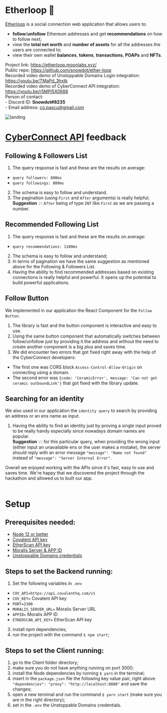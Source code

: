 ﻿# Etherloop 🌌
[Etherloop](https://etherloop.moonlabs.xyz/) is a social connection web application that allows users to:
- **follow**/**unfollow** Ethereum addresses and get **recommendations** on how to follow next;
- view the **total net worth** and **number of assets** for all the addresses the users are connected to;
- view their own wallet **balances**, **tokens**, **transactions**, **POAPs** and **NFTs**.<br>

Project link: https://etherloop.moonlabs.xyz/<br>
Public repo: https://github.com/snowdot/ether-loop<br>
Recorded video demo of Unstoppable Domains Login integration: https://youtu.be/TMaPd_3hxtk<br>
Recorded video demo of CyberConnect API integration: https://youtu.be/r5MPI5X0688<br>
Person of contact: <br>- Discord ID: **Snowdot#8235**<br> - Email address: co.pascu@gmail.com<br>

![landing](https://user-images.githubusercontent.com/39951422/145643642-c7e5be41-2181-4377-95f3-891c81f34ec3.PNG)

# [CyberConnect API](https://docs.cyberconnect.me/) feedback
## Following & Followers List
1. The query response is fast and these are the results on average:
- ```query followers: 800ms```
- ```query followings: 800ms``` 
2. The schema is easy to follow and understand.
3. The pagination (using ```First``` and ```After``` arguments) is really helpful;<br>
**Suggestion** 💡: ```After``` being of type ``INT`` like ```First``` as we are passing a number.<br>

## Recommended Following List
1. The query response is fast and these are the results on average:
- ```query recommendations: 1100ms```<br>
2. The schema is easy to follow and understand;<br>
3. In terms of pagination we have the same suggestion as mentioned above for the Following & Followers List.<br>
4. Having the ability to find recommended addresses based on existing connections is really helpful and powerful. It opens up the potential to build powerful applications.<br>

## Follow Button
We implemented in our application the React Component for the ```Follow Button```.<br>
1. The library is fast and the button component is interactive and easy to use.<br>
2. Using the same button component that automatically switches between follow/unfollow just by providing it the address and without the need to create another component is a big plus and saves time.<br>
3. We did encounter two errors that got fixed right away with the help of the CyberConnect developers:<br>
- The first one was CORS block ```Access-Control-Allow-Origin``` on connecting using a domain.<br>
- The second error was ```{code: 'CeramicError', message: 'Can not get ceramic outboundLink'}``` that got fixed with the library update.<br>

## Searching for an identity
We also used in our application the ```identity query``` to search by providing an address or an ens name as input.
1. Having the ability to find an identity just by proving a single input proved to be really handy especially since nowadays domain names are popular.<br>
**Suggestion** 💡: for this particular query, when providing the wrong input (either input an unavailable ens or the user makes a mistake), the server should reply with an error message ```"message": "Name not found"``` instead of ```"message": "Server Internal Error"```.<br>

Overall we enjoyed working with the APIs since it's fast, easy to use and saves time. We're happy that we discovered the project through the hackathon and allowed us to built our app.<br><br>

# Setup
## Prerequisites needed:
  - [Node 12 or better](https://nodejs.org/en/)
  - [Covalent API key](https://www.covalenthq.com/platform/#/auth/register/)
  - [EtherScan API key](https://etherscan.io/myapikey)
  - [Moralis Server & APP ID](https://admin.moralis.io/servers)
  - [Unstoppable Domains credentials](https://unstoppabledomains.com/apps)

## Steps to set the Backend running:
1. Set the following variables in ```.env```
- ```COV_API=https://api.covalenthq.com/v1```
- ```COV_KEY=``` Covalent API key
- ```PORT=2300``` 
- ```MORALIS_SERVER_URL=``` Moralis Server URL
- ```APPID=``` Moralis APP ID
- ```ETHERSCAN_API_KEY=``` EtherScan API key
3. install npm dependencies;
4. run the project with the command ```$ npm start```;

## Steps to set the Client running:<br>
1) go to the Client folder directory;
2) make sure you do not have anything running on port 3000;
3) install the Node dependencies by running ```$ yarn``` in the terminal;
4) insert in the ```package.json``` file the following key value pair, right above ```"dependencies": "proxy": "http://localhost:8080"``` and save the changes;
5) open a new terminal and run the command ```$ yarn start``` (make sure you are in the right directory);
6) set in the ```.env``` the Unstoppable Domains credentials.

